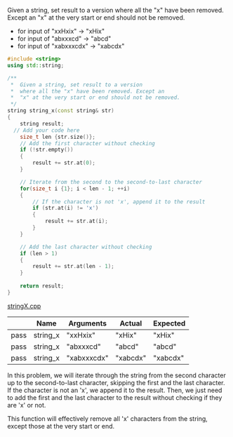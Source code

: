 Given a string, set result to a version where all the "x" have been removed. Except an "x" at the very start or end should not be removed.

* for input of "xxHxix" → "xHix"
* for input of "abxxxcd" → "abcd"
* for input of "xabxxxcdx" → "xabcdx"

```cpp
#include <string>
using std::string;

/**
 *  Given a string, set result to a version 
 *  where all the "x" have been removed. Except an 
 *  "x" at the very start or end should not be removed.  
 */
string string_x(const string& str)
{
    string result;
  // Add your code here
    size_t len {str.size()};
    // Add the first character without checking
    if (!str.empty())
    {
        result += str.at(0);
    }

    // Iterate from the second to the second-to-last character
    for(size_t i {1}; i < len - 1; ++i)
    {
        // If the character is not 'x', append it to the result
        if (str.at(i) != 'x')
        {
            result += str.at(i);
        }
    }

    // Add the last character without checking
    if (len > 1)
    {
        result += str.at(len - 1);
    } 
    
    return result;
}
```

[stringX.cpp](https://codecheck.io/files/2302092325662ltflq8xu3wlctcxphiy4lw)

| |Name|Arguments|Actual|Expected|
|---|---|---|---|---|
|pass|string_x|"xxHxix"|"xHix"|"xHix"|
|pass|string_x|"abxxxcd"|"abcd"|"abcd"|
|pass|string_x|"xabxxxcdx"|"xabcdx"|"xabcdx"|

In this problem, we will iterate through the string from the second character up to the second-to-last character, skipping the first and the last character. If the character is not an 'x', we append it to the result. Then, we just need to add the first and the last character to the result without checking if they are 'x' or not.

This function will effectively remove all 'x' characters from the string, except those at the very start or end.
